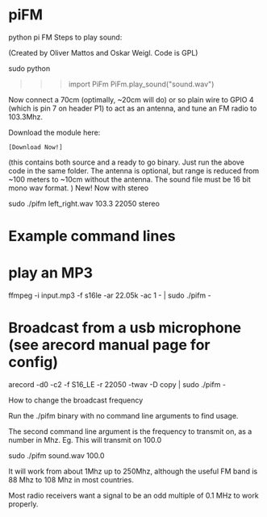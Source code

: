 # piFM
python pi FM
Steps to play sound:

(Created by Oliver Mattos and Oskar Weigl. Code is GPL)

sudo python
>>> import PiFm
>>> PiFm.play_sound("sound.wav")


Now connect a 70cm (optimally, ~20cm will do) or so plain wire to GPIO 4 (which is pin 7 on header P1) to act as an antenna, and tune an FM radio to 103.3Mhz.

Download the module here:

    [Download Now!]

(this contains both source and a ready to go binary. Just run the above code in the same folder. The antenna is optional, but range is reduced from ~100 meters to ~10cm without the antenna. The sound file must be 16 bit mono wav format. )
New! Now with stereo

sudo ./pifm left_right.wav 103.3 22050 stereo

# Example command lines
# play an MP3
ffmpeg -i input.mp3 -f s16le -ar 22.05k -ac 1 - | sudo ./pifm -

# Broadcast from a usb microphone (see arecord manual page for config)
arecord -d0 -c2 -f S16_LE -r 22050 -twav -D copy | sudo ./pifm -

How to change the broadcast frequency

Run the ./pifm binary with no command line arguments to find usage.

The second command line argument is the frequency to transmit on, as a number in Mhz. Eg. This will transmit on 100.0

sudo ./pifm sound.wav 100.0

It will work from about 1Mhz up to 250Mhz, although the useful FM band is 88 Mhz to 108 Mhz in most countries.

Most radio receivers want a signal to be an odd multiple of 0.1 MHz to work properly. 
